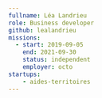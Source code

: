 ```yaml
---
fullname: Léa Landrieu
role: Business developer
github: lealandrieu
missions:
  - start: 2019-09-05
    end: 2021-09-30
    status: independent
    employer: octo
startups:
    - aides-territoires
---
```

